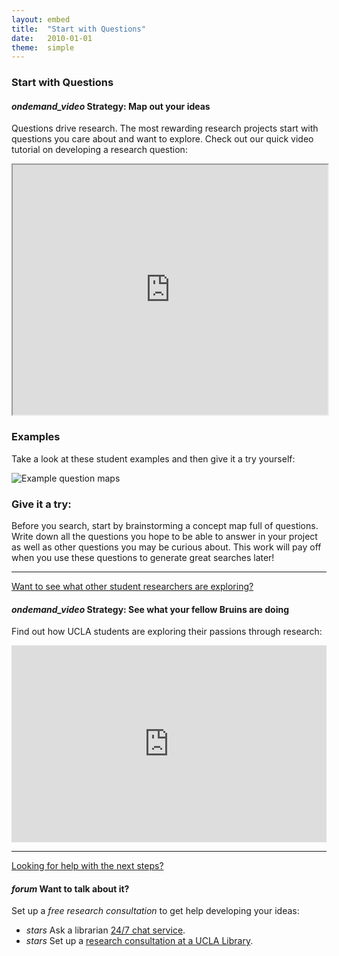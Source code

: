 ```yaml
---
layout: embed
title:  "Start with Questions"
date:   2010-01-01
theme:  simple
---
```

<section style="text-align: left;">
     <h3>Start with Questions</h3>
     <h4><i class="material-icons">ondemand_video</i> Strategy: Map out your ideas</h4>
        <p><span class="dropcap">Q</span>uestions drive research. The most rewarding research projects start with questions you care about and want to explore. Check out our quick video tutorial on developing a research question:</p>
        <p><iframe width="100%" height="400" src="https://www.youtube.com/embed/jj-F6YVtsxI?list=PLV8eqWoGXke5D5bmwscUhow1RJKWZmMRZ" frameborder="1" allowfullscreen></iframe></p>
</section>

<section style="text-align: left;">
    <h3>Examples</h3>
    <p class="intro">Take a look at these student examples and then give it a try yourself:</p> <img class="responsive-img" src="https://dmcwo.github.io/research-tips/assets/img/content/question-map-examples.jpg" alt="Example question maps" data-caption="Example question maps">
</section>

<section>
    <section style="text-align: left;">
        <h3><i class="fa fa-pencil-square-o" aria-hidden="true"></i> Give it a try:</h3>
    <p class="flow-text">Before you search, start by brainstorming a concept map full of questions. Write down all the questions you hope to be able to answer in your project as well as other questions you may be curious about. This work will pay off when you use these questions to generate great searches later!</p>
        <hr>
        <p><a href="#" class="navigate-down"><i class="fa fa-caret-down" title="down"></i> Want to see what other student researchers are exploring?</a></p>
    </section>
    <section>
        <h4><i class="material-icons">ondemand_video</i> Strategy: See what your fellow Bruins are doing</h4>
        <p>Find out how UCLA students are exploring their passions through research:</p>
        <p><iframe width="100%" height="315" src="https://www.youtube.com/embed/ZEoosFwqi-Q?list=PLV8eqWoGXke5D5bmwscUhow1RJKWZmMRZ" frameborder="0" allowfullscreen></iframe></p>
        <hr>
        <p><a href="#" class="navigate-down"><i class="fa fa-caret-down" title="down"></i> Looking for help with the next steps?</a></p>
    </section>
    <section>
        <h4><i class="material-icons">forum</i> Want to talk about it?</h4>
        <p>Set up a <em>free research consultation</em> to get help developing your ideas:</p>
        <ul>
                    <li>
                        <i class="material-icons">stars</i> Ask a librarian <a href="http://library.ucla.edu/questions" target="_blank">24/7 chat service</a>.</li>
                    <li>
                        <i class="material-icons">stars</i> Set up a <a href="http://library.ucla.edu/questions" target="_blank">research consultation at a UCLA Library</a>.
                    </li>
        </ul>
    </section>
</section>

<!-- this is the original 
<section style="text-align: left;">
    <h3>Start with Questions</h3>
    <p class="intro"><span class="dropcap">Q</span>uestions drive research. The most rewarding research projects start with questions you care about and want to explore.</p> <img class="responsive-img" src="https://dmcwo.github.io/research-tips/assets/img/content/question-map-examples.jpg" alt="Example question maps" data-caption="Example question maps">
</section>
<section style="text-align: left;">
    <h3><i class="fa fa-pencil-square-o" aria-hidden="true"></i> Give it a try:</h3>
    <p class="flow-text">Before you search, start by brainstorming a of list questions. Write down all the questions you hope to be able to answer in your project as well as all the questions you are curious about. This work will pay off when you use these questions to generate great searches later!</p>
</section>
<section>
    <section style="text-align: left;">
        <h4><i class="material-icons">ondemand_video</i> Strategy: Map out your ideas</h4>
        <p>Need help generating questions? Check out our quick video tutorial on developing a research question:</p>
        <p><iframe width="100%" height="400" src="https://www.youtube.com/embed/jj-F6YVtsxI?list=PLV8eqWoGXke5D5bmwscUhow1RJKWZmMRZ" frameborder="1" allowfullscreen></iframe></p>
        <hr>
        <p><a href="#" class="navigate-down"><i class="fa fa-caret-down" title="down"></i> Want to see what other student researchers are exploring?</a></p>
    </section>
    <section>
        <h4><i class="material-icons">ondemand_video</i> Strategy: See what your fellow Bruins are doing</h4>
        <p>Find out how UCLA students are exploring their passions through research:</p>
        <p><iframe width="100%" height="315" src="https://www.youtube.com/embed/ZEoosFwqi-Q?list=PLV8eqWoGXke5D5bmwscUhow1RJKWZmMRZ" frameborder="0" allowfullscreen></iframe></p>
        <hr>
        <p><a href="#" class="navigate-down"><i class="fa fa-caret-down" title="down"></i> Looking for help with the next steps?</a></p>
    </section>
    <section>
        <h4><i class="material-icons">forum</i> Want to talk about it?</h4>
        <p>Set up a <em>free research consultation</em> to get help developing your ideas:</p>
        <ul>
                    <li>
                        <i class="material-icons">stars</i> Ask a librarian <a href="http://library.ucla.edu/questions" target="_blank">24/7 chat service</a>.</li>
                    <li>
                        <i class="material-icons">stars</i> Set up a <a href="http://library.ucla.edu/questions" target="_blank">research consultation at a UCLA Library</a>.
                    </li>
        </ul>
    </section>
</section> -->

<!-- the old approach to this used collapsibles
<section style="text-align: left; height: 100%;">
    <h3>Tips:</h3>
    <ul class="collapsible" data-collapsible="accordion" style="border-style: solid; border-width: thin;">
        <li>
            <div class="collapsible-header flowtext" style="border-bottom-style: solid; border-bottom-width: thin;"><i class="material-icons">ondemand_video</i>Need help generating questions? Check out our quick video tutorial on developing a research question:</div>
            <div class="collapsible-body" style="border-bottom-style: solid; border-bottom-width: thick;">
                <iframe width="100%" height="315" src="https://www.youtube.com/embed/jj-F6YVtsxI?list=PLV8eqWoGXke5D5bmwscUhow1RJKWZmMRZ" frameborder="0" allowfullscreen></iframe>
            </div></li>

        <li>
            <div class="collapsible-header" style="border-bottom-style: solid; border-bottom-width: thin;"><i class="material-icons">ondemand_video</i><em>From the lab to the studio</em> shows how UCLA students are exploring their passions in their research:</div>
            <div class="collapsible-body" style="border-bottom-style: solid; border-bottom-width: thick;">
                <iframe width="100%" height="315" src="https://www.youtube.com/embed/ZEoosFwqi-Q?list=PLV8eqWoGXke5D5bmwscUhow1RJKWZmMRZ" frameborder="0" allowfullscreen></iframe>
            </div>
        </li>
        <li>
            <div class="collapsible-header" style="border-bottom-style: solid; border-bottom-width: thin;"><i class="material-icons">forum</i>Want to talk about it? Set up a <em>free research consultation</em> to get help developing your ideas:</div>
            <div class="collapsible-body">
                <ul>
                    <li>
                        <i class="material-icons">stars</i> Ask a librarian <a href="http://library.ucla.edu/questions" target="_blank">24/7 chat service</a>.</li>
                    <li>
                        <i class="material-icons">stars</i> Set up a <a href="http://library.ucla.edu/questions" target="_blank">research consultation at a UCLA Library</a>.
                    </li>
                </ul>
            </div>
        </li>
    </ul>
</section>
-->
